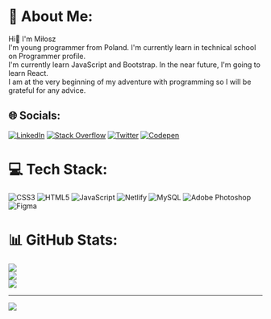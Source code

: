 # 💫 About Me:
Hi👋 I'm Miłosz <br>
I'm young programmer from Poland. I'm currently learn in technical school on Programmer profile. <br>
I'm currently learn JavaScript and Bootstrap. In the near future, I'm going to learn React. <br>
I am at the very beginning of my adventure with programming so I will be grateful for any advice.


## 🌐 Socials:
[![LinkedIn](https://img.shields.io/badge/LinkedIn-%230077B5.svg?logo=linkedin&logoColor=white)](https://linkedin.com/in/https://www.linkedin.com/in/mi%C5%82osz-ku%C5%82ak-047948223/) [![Stack Overflow](https://img.shields.io/badge/-Stackoverflow-FE7A16?logo=stack-overflow&logoColor=white)](https://stackoverflow.com/users/21484741) [![Twitter](https://img.shields.io/badge/Twitter-%231DA1F2.svg?logo=Twitter&logoColor=white)](https://twitter.com/https://twitter.com/MiloszKulak) [![Codepen](https://img.shields.io/badge/Codepen-000000?style=for-the-badge&logo=codepen&logoColor=white)](https://codepen.io/https://codepen.io/nisser111) 

# 💻 Tech Stack:
![CSS3](https://img.shields.io/badge/css3-%231572B6.svg?style=for-the-badge&logo=css3&logoColor=white) ![HTML5](https://img.shields.io/badge/html5-%23E34F26.svg?style=for-the-badge&logo=html5&logoColor=white) ![JavaScript](https://img.shields.io/badge/javascript-%23323330.svg?style=for-the-badge&logo=javascript&logoColor=%23F7DF1E) ![Netlify](https://img.shields.io/badge/netlify-%23000000.svg?style=for-the-badge&logo=netlify&logoColor=#00C7B7) ![MySQL](https://img.shields.io/badge/mysql-%2300f.svg?style=for-the-badge&logo=mysql&logoColor=white) ![Adobe Photoshop](https://img.shields.io/badge/adobephotoshop-%2331A8FF.svg?style=for-the-badge&logo=adobephotoshop&logoColor=white) 	![Figma](https://img.shields.io/badge/figma-%23F24E1E.svg?style=for-the-badge&logo=figma&logoColor=white)
# 📊 GitHub Stats:
![](https://github-readme-stats.vercel.app/api?username=Nisser111&theme=dark&hide_border=false&include_all_commits=false&count_private=true)<br/>
![](https://github-readme-streak-stats.herokuapp.com/?user=Nisser111&theme=dark&hide_border=false)<br/>
![](https://github-readme-stats.vercel.app/api/top-langs/?username=Nisser111&theme=dark&hide_border=false&include_all_commits=false&count_private=true&layout=compact)

---
[![](https://visitcount.itsvg.in/api?id=Nisser111&icon=1&color=1)](https://visitcount.itsvg.in)

<!-- Proudly created with GPRM ( https://gprm.itsvg.in ) -->
